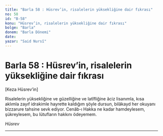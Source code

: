 ```yaml
---
title: "Barla 58 : Hüsrev’in, risalelerin yüksekliğine dair fıkrası"
no: 58
id: "B-58"
konu: "Hüsrev’in, risalelerin yüksekliğine dair fıkrası"
bolge: "Barla"
donem: "Barla Dönemi"
date: 
yazar: "Said Nursî"
---
```


# Barla 58 : Hüsrev’in, risalelerin yüksekliğine dair fıkrası

<p class="takdim">[Keza Hüsrev’in]</p>

Risalelerin yüksekliğine ve güzelliğine ve latîfliğine âciz lisanımla, kısa aklımla zayıf idrakimle hayrette kaldığım şöyle dursun, bilâkayd her okuyanı bizzarure tahsine sevk ediyor. Cenâb-ı Hakka ne kadar hamdeylesem, şükreylesem, bu lütufların hakkını ödeyemem.

*Hüsrev*

***
